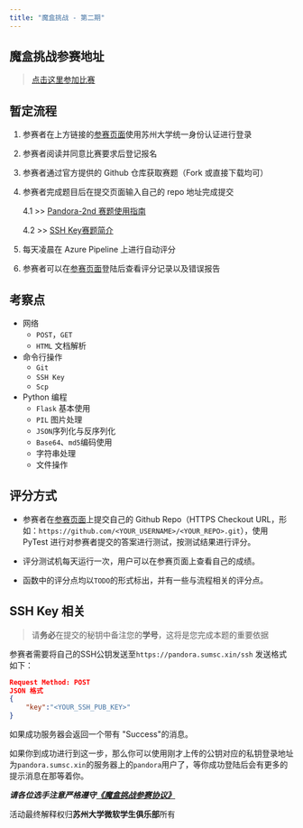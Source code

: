 ```yaml
---
title: "魔盒挑战 - 第二期"
---
```


## 魔盒挑战参赛地址

> [点击这里参加比赛](https://pandora.sumsc.xin)

## 暂定流程

1. 参赛者在上方链接的[参赛页面](#魔盒挑战参赛地址)使用苏州大学统一身份认证进行登录

2. 参赛者阅读并同意比赛要求后登记报名

3. 参赛者通过官方提供的 Github 仓库获取赛题（Fork 或直接下载均可）

4. 参赛者完成题目后在提交页面输入自己的 repo 地址完成提交

    4.1 >> [Pandora-2nd 赛题使用指南](https://github.com/SUMSC/Pandora-2nd-Competition/blob/master/README.md)

    4.2 >> [SSH Key赛题简介](#ssh-key-相关)

5. 每天凌晨在 Azure Pipeline 上进行自动评分

6. 参赛者可以在[参赛页面](#魔盒挑战参赛地址)登陆后查看评分记录以及错误报告

## 考察点

- 网络
  - `POST`，`GET`
  - `HTML` 文档解析
- 命令行操作
  - `Git`
  - `SSH Key`
  - `Scp`
- Python 编程
  - `Flask` 基本使用
  - `PIL` 图片处理
  - `JSON`序列化与反序列化
  - `Base64`、`md5`编码使用
  - 字符串处理
  - 文件操作

## 评分方式

- 参赛者在[参赛页面](https://pandora.sumsc.xin)上提交自己的 Github Repo（HTTPS Checkout URL，形如：`https://github.com/<YOUR_USERNAME>/<YOUR_REPO>.git`），使用 PyTest 进行对参赛者提交的答案进行测试，按测试结果进行评分。

- 评分测试机每天运行一次，用户可以在参赛页面上查看自己的成绩。

- 函数中的评分点均以`TODO`的形式标出，并有一些与流程相关的评分点。

## SSH Key 相关

> 请**务必**在提交的秘钥中备注您的**学号**，这将是您完成本题的重要依据

参赛者需要将自己的SSH公钥发送至`https://pandora.sumsc.xin/ssh`
发送格式如下：

```json
Request Method: POST
JSON 格式
{
    "key":"<YOUR_SSH_PUB_KEY>"
}
```

如果成功服务器会返回一个带有 "Success"的消息。

如果你到成功进行到这一步，那么你可以使用刚才上传的公钥对应的私钥登录地址为`pandora.sumsc.xin`的服务器上的`pandora`用户了，等你成功登陆后会有更多的提示消息在那等着你。

***请各位选手注意严格遵守[《魔盒挑战参赛协议》](/pandora/2/license.html)***

活动最终解释权归**苏州大学微软学生俱乐部**所有
